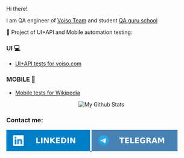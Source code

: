 Hi there!


I am QA engineer of [Voiso Team](https://voiso.com/) and student [QA.guru school](https://qa.guru/)

:notebook:	Project of UI+API and Mobile automation testing:

### UI :computer: 
- [UI+API tests for voiso.com]([https://github.com/Kashtos90/plarium_web](https://github.com/0yanna/qaguru_diploma))

### MOBILE :iphone:
- [Mobile tests for Wikipedia]([https://github.com/Kashtos90/mobile-tests/tree/22hw](https://github.com/0yanna/qaguru_diploma_mobile))
  

<p align="center">
<a><img width="45%"   alt="My Github Stats" src="https://github-readme-stats.vercel.app/api?username=0yanna&show_icons=true&line_height=20&icon_color=1CC074&include_all_commits=true&theme=buefy&hide_border=true"/></a>

### Contact me: 
<div id="badges">
  <a href="https://www.linkedin.com/in/yannaosodoeva/">
    <img src="logo/LinkedIn.svg" alt="LinkedIn Badge"/>
  </a>
  <a href="https://t.me/yanna_o">
    <img src="logo/Telegram.svg" alt="Telegram Badge"/>
  </a>
</div>
  
